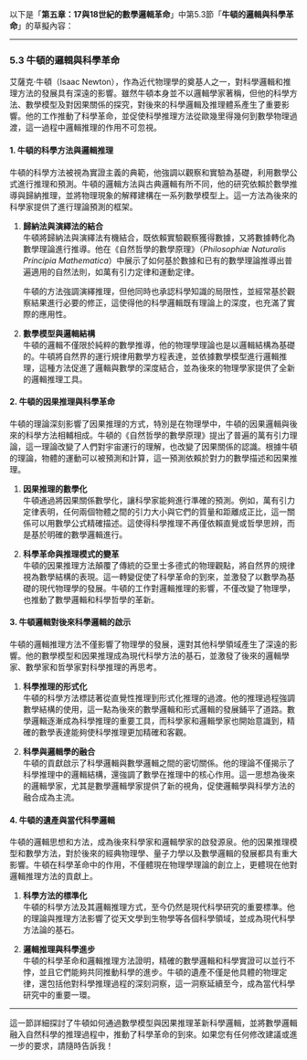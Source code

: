 以下是「**第五章：17與18世紀的數學邏輯革命**」中第5.3節「**牛頓的邏輯與科學革命**」的草擬內容：

---

### 5.3 牛頓的邏輯與科學革命

艾薩克·牛頓（Isaac Newton），作為近代物理學的奠基人之一，對科學邏輯和推理方法的發展具有深遠的影響。雖然牛頓本身並不以邏輯學家著稱，但他的科學方法、數學模型及對因果關係的探究，對後來的科學邏輯及推理體系產生了重要影響。他的工作推動了科學革命，並促使科學推理方法從歐幾里得幾何到數學物理過渡，這一過程中邏輯推理的作用不可忽視。

#### 1. 牛頓的科學方法與邏輯推理

牛頓的科學方法被視為實證主義的典範，他強調以觀察和實驗為基礎，利用數學公式進行推理和預測。牛頓的邏輯方法與古典邏輯有所不同，他的研究依賴於數學推導與歸納推理，並將物理現象的解釋建構在一系列數學模型上。這一方法為後來的科學家提供了進行理論預測的框架。

1. **歸納法與演繹法的結合**  
   牛頓將歸納法與演繹法有機結合，既依賴實驗觀察獲得數據，又將數據轉化為數學理論進行推導。他在《自然哲學的數學原理》（*Philosophiæ Naturalis Principia Mathematica*）中展示了如何基於數據和已有的數學理論推導出普遍適用的自然法則，如萬有引力定律和運動定律。

   牛頓的方法強調演繹推理，但他同時也承認科學知識的局限性，並經常基於觀察結果進行必要的修正，這使得他的科學邏輯既有理論上的深度，也充滿了實際的應用性。

2. **數學模型與邏輯結構**  
   牛頓的邏輯不僅限於純粹的數學推導，他的物理學理論也是以邏輯結構為基礎的。牛頓將自然界的運行規律用數學方程表達，並依據數學模型進行邏輯推理，這種方法促進了邏輯與數學的深度結合，並為後來的物理學家提供了全新的邏輯推理工具。

#### 2. 牛頓的因果推理與科學革命

牛頓的理論深刻影響了因果推理的方式，特別是在物理學中，牛頓的因果邏輯與後來的科學方法相輔相成。牛頓的《自然哲學的數學原理》提出了普遍的萬有引力理論，這一理論改變了人們對宇宙運行的理解，也改變了因果關係的認識。根據牛頓的理論，物體的運動可以被預測和計算，這一預測依賴於對力的數學描述和因果推理。

1. **因果推理的數學化**  
   牛頓通過將因果關係數學化，讓科學家能夠進行準確的預測。例如，萬有引力定律表明，任何兩個物體之間的引力大小與它們的質量和距離成正比，這一關係可以用數學公式精確描述。這使得科學推理不再僅依賴直覺或哲學思辨，而是基於明確的數學邏輯進行。

2. **科學革命與推理模式的變革**  
   牛頓的因果推理方法顛覆了傳統的亞里士多德式的物理觀點，將自然界的規律視為數學結構的表現。這一轉變促使了科學革命的到來，並激發了以數學為基礎的現代物理學的發展。牛頓的工作對邏輯推理的影響，不僅改變了物理學，也推動了數學邏輯和科學哲學的革新。

#### 3. 牛頓邏輯對後來科學邏輯的啟示

牛頓的邏輯推理方法不僅影響了物理學的發展，還對其他科學領域產生了深遠的影響。他的數學模型和因果推理成為現代科學方法的基石，並激發了後來的邏輯學家、數學家和哲學家對科學推理的再思考。

1. **科學推理的形式化**  
   牛頓的科學方法標誌著從直覺性推理到形式化推理的過渡。他的推理過程強調數學結構的使用，這一點為後來的數學邏輯和形式邏輯的發展鋪平了道路。數學邏輯逐漸成為科學推理的重要工具，而科學家和邏輯學家也開始意識到，精確的數學表達能夠使科學推理更加精確和客觀。

2. **科學與邏輯學的融合**  
   牛頓的貢獻啟示了科學邏輯與數學邏輯之間的密切關係。他的理論不僅揭示了科學推理中的邏輯結構，還強調了數學在推理中的核心作用。這一思想為後來的邏輯學家，尤其是數學邏輯學家提供了新的視角，促使邏輯學與科學方法的融合成為主流。

#### 4. 牛頓的遺產與當代科學邏輯

牛頓的邏輯思想和方法，成為後來科學家和邏輯學家的啟發源泉。他的因果推理模型和數學方法，對於後來的經典物理學、量子力學以及數學邏輯的發展都具有重大影響。牛頓在科學革命中的作用，不僅體現在物理學理論的創立上，更體現在他對邏輯推理方法的貢獻上。

1. **科學方法的標準化**  
   牛頓的科學方法及其邏輯推理方式，至今仍然是現代科學研究的重要標準。他的理論與推理方法影響了從天文學到生物學等各個科學領域，並成為現代科學方法論的基石。

2. **邏輯推理與科學進步**  
   牛頓的科學革命和邏輯推理方法證明，精確的數學邏輯和科學實證可以並行不悖，並且它們能夠共同推動科學的進步。牛頓的遺產不僅是他具體的物理定律，還包括他對科學推理過程的深刻洞察，這一洞察延續至今，成為當代科學研究中的重要一環。

---

這一節詳細探討了牛頓如何通過數學模型與因果推理革新科學邏輯，並將數學邏輯融入自然科學的推理過程中，推動了科學革命的到來。如果您有任何修改建議或進一步的要求，請隨時告訴我！